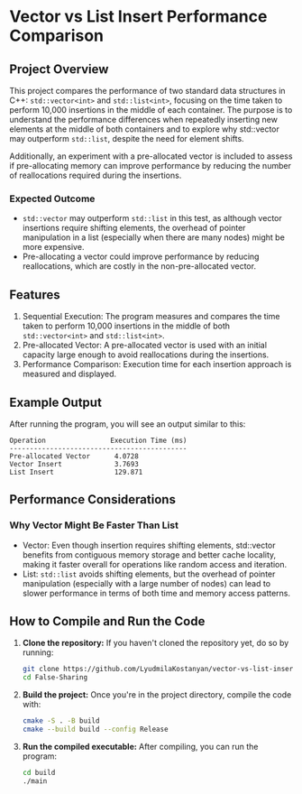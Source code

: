 # Vector vs List Insert Performance Comparison

## Project Overview
This project compares the performance of two standard data structures in C++: ```std::vector<int>``` and ```std::list<int>```, focusing on the time taken to perform 10,000 insertions in the middle of each container. The purpose is to understand the performance differences when repeatedly inserting new elements at the middle of both containers and to explore why std::vector may outperform ```std::list```, despite the need for element shifts.

Additionally, an experiment with a pre-allocated vector is included to assess if pre-allocating memory can improve performance by reducing the number of reallocations required during the insertions.

### Expected Outcome
- ```std::vector``` may outperform ```std::list``` in this test, as although vector insertions require shifting elements, the overhead of pointer manipulation in a list (especially when there are many nodes) might be more expensive.
- Pre-allocating a vector could improve performance by reducing reallocations, which are costly in the non-pre-allocated vector.

## Features
1. Sequential Execution:
The program measures and compares the time taken to perform 10,000 insertions in the middle of both ```std::vector<int>``` and ```std::list<int>```.
2. Pre-allocated Vector:
A pre-allocated vector is used with an initial capacity large enough to avoid reallocations during the insertions.
3. Performance Comparison:
Execution time for each insertion approach is measured and displayed.

## Example Output
After running the program, you will see an output similar to this:

```
Operation                Execution Time (ms)
--------------------------------------------
Pre-allocated Vector      4.0728
Vector Insert             3.7693
List Insert               129.871
```

## Performance Considerations
### Why Vector Might Be Faster Than List
- Vector: Even though insertion requires shifting elements, std::vector benefits from contiguous memory storage and better cache locality, making it faster overall for operations like random access and iteration.
- List: ```std::list``` avoids shifting elements, but the overhead of pointer manipulation (especially with a large number of nodes) can lead to slower performance in terms of both time and memory access patterns.

## How to Compile and Run the Code

1. **Clone the repository:**
   If you haven't cloned the repository yet, do so by running:
   ```bash
   git clone https://github.com/LyudmilaKostanyan/vector-vs-list-insert.git
   cd False-Sharing
   ```

2. **Build the project:**
   Once you're in the project directory, compile the code with:
   ```bash
   cmake -S . -B build
   cmake --build build --config Release
   ```

3. **Run the compiled executable:**
   After compiling, you can run the program:
   ```bash
   cd build
   ./main
   ```

